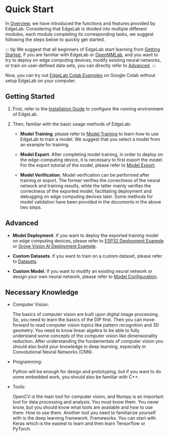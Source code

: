 # Quick Start

In [Overview](./what_is_edgelab), we have introduced the functions and features provided by EdgeLab. Considering that EdgeLab is divided into multiple different modules, each module completing its corresponding tasks, we suggest following the steps below to quickly get started.

::: tip
We suggest that all beginners of EdgeLab start learning from [Getting Started](#getting-started), if you are familiar with EdgeLab or [OpenMMLab](https://github.com/open-mmlab), and you want to try to deploy on edge computing devices, modify existing neural networks, or train on user-defined data sets, you can directly refer to [Advanced](#advanced).
:::

Now, you can try out [EdgeLab Colab Examples](https://github.com/Seeed-Studio/EdgeLab/tree/main/notebooks) on Google Colab without setup EdgeLab on your computer.

## Getting Started

1. First, refer to the [Installation Guide](./installation.md) to configure the running environment of EdgeLab.

2. Then, familiar with the basic usage methods of EdgeLab:

   - **Model Training**, please refer to [Model Training](../tutorials/training/overview) to learn how to use EdgeLab to train a model. We suggest that you select a model from an example for training.

   - **Model Export**. After completing model training, in order to deploy on the edge-computing device, it is necessary to first export the model. For the export tutorial of the model, please refer to [Model Export](../tutorials/export/overview).

   - **Model Verification**. Model verification can be performed after training or export. The former verifies the correctness of the neural network and training results, while the latter mainly verifies the correctness of the exported model, facilitating deployment and debugging on edge computing devices later. Some methods for model validation have been provided in the documents in the above two steps.

## Advanced

- **Model Deployment**. If you want to deploy the exported training model on edge computing devices, please refer to [ESP32 Deployment Example](../deploy/esp32/deploy) or [Grove Vision AI Deployment Example](../deploy/grove/deploy).

- **Custom Datasets**. If you want to train on a custom dataset, please refer to [Datasets](../tutorials/datasets).

- **Custom Model**. If you want to modify an existing neural network or design your own neural network, please refer to [Model Configuration](../tutorials/config).

## Necessary Knowledge

- Computer Vision:

  The basics of computer vision are built upon digital image processing. So, you need to learn the basics of the DlP first. Then you can move forward to read computer vision topics like pattern recognition and 3D geometry. You need to know linear algebra to be able to fully understand some concepts of the computer vision like dimensionality reduction. After understanding the fundamentals of computer vision you should also build your knowledge in deep learning, especially in Convolutional Neural Networks (CNN).

- Programming:

  Python will be enough for design and prototyping, but if you want to do some
  embedded work, you should also be familiar with C++.

- Tools:

  OpenCV is the main tool for computer vision, and Numpy is an important tool for data processing and analysis. You must know them. You never know, but you should know what tools are available and how to use them. How to use them. Another tool you need to familiarize yourself with is the deep learning framework. Frameworks. You can start with Keras which is the easiest to learn and then learn Tensorflow or PyTorch.
